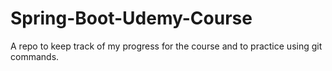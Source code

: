 # Spring-Boot-Udemy-Course
A repo to keep track of my progress for the course and to practice using git commands.
